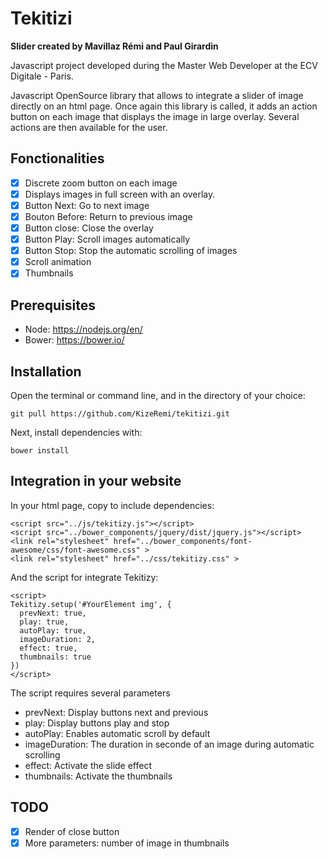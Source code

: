 # Tekitizi
**Slider created by Mavillaz Rémi and Paul Girardin**

Javascript project developed during the Master Web Developer at the ECV Digitale - Paris.

Javascript OpenSource library that allows to integrate a slider of image directly on an html page. Once again
this library is called, it adds an action button on each image that displays the image in large overlay.
Several actions are then available for the user.

## Fonctionalities
- [x] Discrete zoom button on each image
- [x] Displays images in full screen with an overlay.
- [x] Button Next: Go to next image
- [x] Bouton Before: Return to previous image
- [x] Button close: Close the overlay
- [x] Button Play: Scroll images automatically
- [x] Button Stop: Stop the automatic scrolling of images
- [x] Scroll animation
- [x] Thumbnails

## Prerequisites
- Node: https://nodejs.org/en/
- Bower: https://bower.io/

## Installation
Open the terminal or command line, and in the directory of your choice:

```
git pull https://github.com/KizeRemi/tekitizi.git
```

Next, install dependencies with:
```
bower install
```

## Integration in your website
In your html page, copy to include dependencies:
```
<script src="../js/tekitizy.js"></script>
<script src="../bower_components/jquery/dist/jquery.js"></script>
<link rel="stylesheet" href="../bower_components/font-awesome/css/font-awesome.css" >
<link rel="stylesheet" href="../css/tekitizy.css" >
```

And the script for integrate Tekitizy:
```
<script>
Tekitizy.setup('#YourElement img', {
  prevNext: true, 
  play: true, 
  autoPlay: true, 
  imageDuration: 2, 
  effect: true, 
  thumbnails: true 
})
</script>
```

The script requires several parameters
* prevNext: Display buttons next and previous
* play: Display buttons play and stop
* autoPlay: Enables automatic scroll by default
* imageDuration: The duration in seconde of an image during automatic scrolling
* effect: Activate the slide effect
* thumbnails: Activate the thumbnails

## TODO
- [x] Render of close button
- [x] More parameters: number of image in thumbnails

